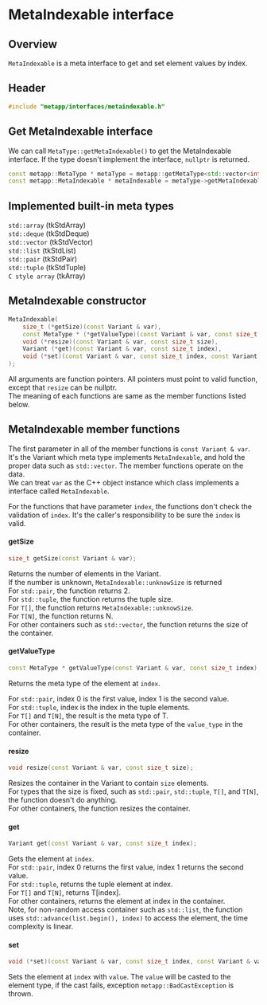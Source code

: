 # MetaIndexable interface

## Overview

`MetaIndexable` is a meta interface to get and set element values by index.  

## Header

```c++
#include "metapp/interfaces/metaindexable.h"
```

## Get MetaIndexable interface

We can call `MetaType::getMetaIndexable()` to get the MetaIndexable interface. If the type doesn't implement the interface, `nullptr` is returned.

```c++
const metapp::MetaType * metaType = metapp::getMetaType<std::vector<int> >();
const metapp::MetaIndexable * metaIndexable = metaType->getMetaIndexable();
```

## Implemented built-in meta types

`std::array` (tkStdArray)  
`std::deque` (tkStdDeque)  
`std::vector` (tkStdVector)  
`std::list` (tkStdList)  
`std::pair` (tkStdPair)  
`std::tuple` (tkStdTuple)  
`C style array` (tkArray)  

## MetaIndexable constructor

```c++
MetaIndexable(
	size_t (*getSize)(const Variant & var),
	const MetaType * (*getValueType)(const Variant & var, const size_t index),
	void (*resize)(const Variant & var, const size_t size),
	Variant (*get)(const Variant & var, const size_t index),
	void (*set)(const Variant & var, const size_t index, const Variant & value)
);
```

All arguments are function pointers. All pointers must point to valid function, except that `resize` can be nullptr.  
The meaning of each functions are same as the member functions listed below.

## MetaIndexable member functions

The first parameter in all of the member functions is `const Variant & var`. It's the Variant which meta type implements `MetaIndexable`, and hold the proper data such as `std::vector`. The member functions operate on the data.  
We can treat `var` as the C++ object instance which class implements a interface called `MetaIndexable`.  

For the functions that have parameter `index`, the functions don't check the validation of `index`. It's the caller's responsibility to be sure the `index` is valid.

#### getSize

```c++
size_t getSize(const Variant & var);
```

Returns the number of elements in the Variant.  
If the number is unknown, `MetaIndexable::unknowSize` is returned  
For `std::pair`, the function returns 2.  
For `std::tuple`, the function returns the tuple size.  
For `T[]`, the function returns `MetaIndexable::unknowSize`.  
For `T[N]`, the function returns N.  
For other containers such as `std::vector`, the function returns the size of the container.  

#### getValueType

```c++
const MetaType * getValueType(const Variant & var, const size_t index);
```

Returns the meta type of the element at `index`.  

For `std::pair`, index 0 is the first value, index 1 is the second value.  
For `std::tuple`, index is the index in the tuple elements.  
For `T[]` and `T[N]`, the result is the meta type of T.  
For other containers, the result is the meta type of the `value_type` in the container.  

#### resize

```c++
void resize(const Variant & var, const size_t size);
```

Resizes the container in the Variant to contain `size` elements.  
For types that the size is fixed, such as `std::pair`, `std::tuple`, `T[]`, and `T[N]`, the function doesn't do anything.  
For other containers, the function resizes the container.  

#### get

```c++
Variant get(const Variant & var, const size_t index);
```

Gets the element at `index`.  
For `std::pair`, index 0 returns the first value, index 1 returns the second value.  
For `std::tuple`, returns the tuple element at index.  
For `T[]` and `T[N]`, returns T[index].  
For other containers, returns the element at index in the container.  
Note, for non-random access container such as `std::list`, the function uses `std::advance(list.begin(), index)` to access the element, the time complexity is linear.  

#### set

```c++
void (*set)(const Variant & var, const size_t index, const Variant & value);
```

Sets the element at `index` with `value`. The `value` will be casted to the element type, if the cast fails, exception `metapp::BadCastException` is thrown.  
